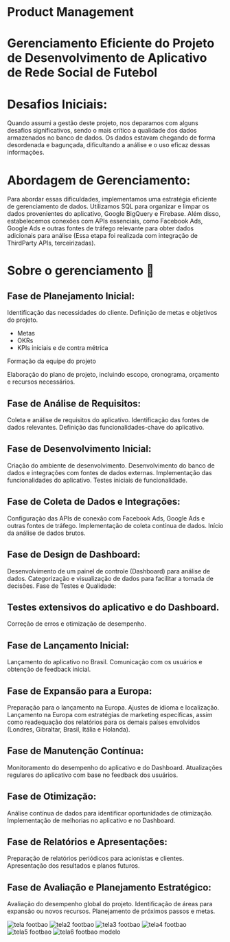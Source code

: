 # Product Management

# Gerenciamento Eficiente do Projeto de Desenvolvimento de Aplicativo de Rede Social de Futebol

# Desafios Iniciais:
Quando assumi a gestão deste projeto, nos deparamos com alguns desafios significativos, sendo o mais crítico a qualidade dos dados armazenados no banco de dados. Os dados estavam chegando de forma desordenada e bagunçada, dificultando a análise e o uso eficaz dessas informações.

# Abordagem de Gerenciamento:
Para abordar essas dificuldades, implementamos uma estratégia eficiente de gerenciamento de dados. Utilizamos SQL para organizar e limpar os dados provenientes do aplicativo, Google BigQuery e Firebase. Além disso, estabelecemos conexões com APIs essenciais, como Facebook Ads, Google Ads e outras fontes de tráfego relevante para obter dados adicionais para análise (Essa etapa foi realizada com integração de ThirdParty APIs, terceirizadas).

# Sobre o gerenciamento 👾

## Fase de Planejamento Inicial:
Identificação das necessidades do cliente.
Definição de metas e objetivos do projeto.  
  - Metas
  - OKRs
  - KPIs iniciais e de contra métrica
    
Formação da equipe do projeto

Elaboração do plano de projeto, incluindo escopo, cronograma, orçamento e recursos necessários.

## Fase de Análise de Requisitos:
Coleta e análise de requisitos do aplicativo.
Identificação das fontes de dados relevantes.
Definição das funcionalidades-chave do aplicativo.

## Fase de Desenvolvimento Inicial:
Criação do ambiente de desenvolvimento.
Desenvolvimento do banco de dados e integrações com fontes de dados externas.
Implementação das funcionalidades do aplicativo.
Testes iniciais de funcionalidade.

## Fase de Coleta de Dados e Integrações:
Configuração das APIs de conexão com Facebook Ads, Google Ads e outras fontes de tráfego.
Implementação de coleta contínua de dados.
Início da análise de dados brutos.

## Fase de Design de Dashboard:
Desenvolvimento de um painel de controle (Dashboard) para análise de dados.
Categorização e visualização de dados para facilitar a tomada de decisões.
Fase de Testes e Qualidade:

## Testes extensivos do aplicativo e do Dashboard.
Correção de erros e otimização de desempenho.

## Fase de Lançamento Inicial:
Lançamento do aplicativo no Brasil.
Comunicação com os usuários e obtenção de feedback inicial.

## Fase de Expansão para a Europa:
Preparação para o lançamento na Europa.
Ajustes de idioma e localização.
Lançamento na Europa com estratégias de marketing específicas, assim como readequação dos relatórios para os demais países envolvidos (Londres, Gibraltar, Brasil, Itália e Holanda).

## Fase de Manutenção Contínua:
Monitoramento do desempenho do aplicativo e do Dashboard.
Atualizações regulares do aplicativo com base no feedback dos usuários.

## Fase de Otimização:
Análise contínua de dados para identificar oportunidades de otimização.
Implementação de melhorias no aplicativo e no Dashboard.

## Fase de Relatórios e Apresentações:
Preparação de relatórios periódicos para acionistas e clientes.
Apresentação dos resultados e planos futuros.

## Fase de Avaliação e Planejamento Estratégico:
Avaliação do desempenho global do projeto.
Identificação de áreas para expansão ou novos recursos.
Planejamento de próximos passos e metas.

![tela footbao](https://github.com/CaiqueGali/Footbao-Social-Media-App/assets/115173387/785d3906-9388-4875-96ac-2212ff52e21d)
![tela2 footbao](https://github.com/CaiqueGali/Footbao-Social-Media-App/assets/115173387/b18c49c1-0549-4627-8a90-4a9f2d7543f8)
![tela3 footbao](https://github.com/CaiqueGali/Footbao-Social-Media-App/assets/115173387/48e137d1-0627-4485-a57c-fc110d11f10b)
![tela4 footbao](https://github.com/CaiqueGali/Footbao-Social-Media-App/assets/115173387/cdcb6d19-82dd-4f98-a441-46daf000e09a)
![tela5 footbao](https://github.com/CaiqueGali/Footbao-Social-Media-App/assets/115173387/0c89ef60-57ec-4dda-acf2-4ca238b0d57f)
![tela6 footbao modelo](https://github.com/CaiqueGali/Footbao-Social-Media-App/assets/115173387/a1d98385-93c5-4ad7-8da4-541eef657ea1)
